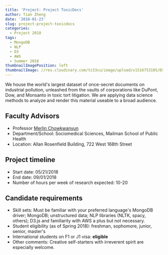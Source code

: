 ```yaml
---
title: 'Project: Project ToxicDocs'
author: Tian Zheng
date: '2018-01-23'
slug: project-project-toxicdocs
categories:
  - Project 2018
tags:
  - MongoDB
  - NLP
  - D3
  - AWS
  - Summer 2018
thumbnailImagePosition: left
thumbnailImage: //res.cloudinary.com/tz33cu/image/upload/v1516753105/DSI-scholars/toxicdoc_bxym8h.png
---
```

We house the world's largest dataset of once-secret documents on industrial pollution, unleashed from the vaults of corporations like DuPont, Dow, and Monsanto in toxic tort litigation. We are applying data science methods to analyze and render this material useable to a broad audience.

<!--more-->

## Faculty Advisors
+ Professor [Merlin Chowkwanyun](http://www.toxicdocs.org)
+ Department/School: Sociomedical Sciences, Mailman School of Public Health
+ Location: Allan Rosenfield Building, 722 West 168th Street

## Project timeline
+ Start date: 05/21/2018
+ End date: 09/01/2018
+ Number of hours per week of research expected: 10-20

## Candidate requirements
+ Skill sets: Must be familiar with your preferred language's MongoDB driver; MongoDB; unstructured data; NLP libraries (NLTK, spacy, others); D3.js and familiarity with AWS a plus but not necessary.
+ Student eligibility (as of Spring 2018): freshman, sophomore, junior, senior, master's
+ International students on F1 or J1 visa: **eligible**
+ Other comments: Creative self-starters with irreverent spirit are especially welcome.
